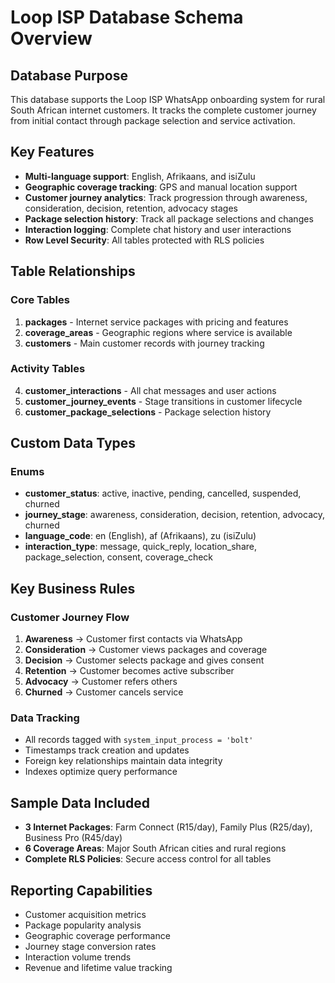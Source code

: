 # Loop ISP Database Schema Overview

## Database Purpose
This database supports the Loop ISP WhatsApp onboarding system for rural South African internet customers. It tracks the complete customer journey from initial contact through package selection and service activation.

## Key Features
- **Multi-language support**: English, Afrikaans, and isiZulu
- **Geographic coverage tracking**: GPS and manual location support
- **Customer journey analytics**: Track progression through awareness, consideration, decision, retention, advocacy stages
- **Package selection history**: Track all package selections and changes
- **Interaction logging**: Complete chat history and user interactions
- **Row Level Security**: All tables protected with RLS policies

## Table Relationships

### Core Tables
1. **packages** - Internet service packages with pricing and features
2. **coverage_areas** - Geographic regions where service is available
3. **customers** - Main customer records with journey tracking

### Activity Tables
4. **customer_interactions** - All chat messages and user actions
5. **customer_journey_events** - Stage transitions in customer lifecycle
6. **customer_package_selections** - Package selection history

## Custom Data Types

### Enums
- **customer_status**: active, inactive, pending, cancelled, suspended, churned
- **journey_stage**: awareness, consideration, decision, retention, advocacy, churned
- **language_code**: en (English), af (Afrikaans), zu (isiZulu)
- **interaction_type**: message, quick_reply, location_share, package_selection, consent, coverage_check

## Key Business Rules

### Customer Journey Flow
1. **Awareness** → Customer first contacts via WhatsApp
2. **Consideration** → Customer views packages and coverage
3. **Decision** → Customer selects package and gives consent
4. **Retention** → Customer becomes active subscriber
5. **Advocacy** → Customer refers others
6. **Churned** → Customer cancels service

### Data Tracking
- All records tagged with `system_input_process = 'bolt'`
- Timestamps track creation and updates
- Foreign key relationships maintain data integrity
- Indexes optimize query performance

## Sample Data Included
- **3 Internet Packages**: Farm Connect (R15/day), Family Plus (R25/day), Business Pro (R45/day)
- **6 Coverage Areas**: Major South African cities and rural regions
- **Complete RLS Policies**: Secure access control for all tables

## Reporting Capabilities
- Customer acquisition metrics
- Package popularity analysis
- Geographic coverage performance
- Journey stage conversion rates
- Interaction volume trends
- Revenue and lifetime value tracking